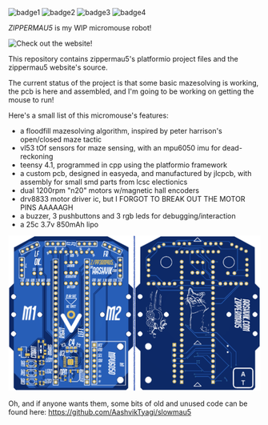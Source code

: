 ![badge1](https://badgen.net/badge/completely/bullshit/green?icon=visualstudio)
![badge2](https://badgen.net/badge/very/wip/orange)
![badge3](https://badgen.net/badge/nice/micromouse/blue)
![badge4](https://badgen.net/badge/by/aashvik/cyan)

_ZIPPERMAU5_ is my WIP micromouse robot!

![Check out the website!](http://aashvik.com/zippermau5)

This repository contains zippermau5's platformio project files and the zippermau5 website's source.

The current status of the project is that some basic mazesolving is working, the pcb is here and assembled, and I'm going to be working on getting the mouse to run!

Here's a small list of this micromouse's features:
- a floodfill mazesolving algorithm, inspired by peter harrison's open/closed maze tactic
- vl53 tOf sensors for maze sensing, with an mpu6050 imu for dead-reckoning
- teensy 4.1, programmed in cpp using the platformio framework
- a custom pcb, designed in easyeda, and manufactured by jlcpcb, with assembly for small smd parts from lcsc electionics
- dual 1200rpm "n20" motors w/magnetic hall encoders
- drv8833 motor driver ic, but I FORGOT TO BREAK OUT THE MOTOR PINS AAAAAGH
- a buzzer, 3 pushbuttons and 3 rgb leds for debugging/interaction
- a 25c 3.7v 850mAh lipo

![pcb-photos](pcb.png)

Oh, and if anyone wants them, some bits of old and unused code can be found here: https://github.com/AashvikTyagi/slowmau5
